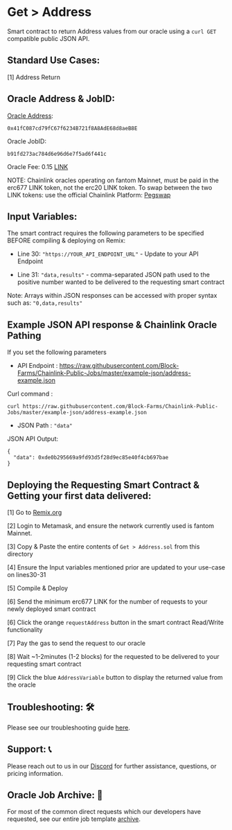# Get > Address
Smart contract to return Address values from our oracle using a `curl GET` compatible public JSON API.

## Standard Use Cases:
[1] Address Return

## Oracle Address & JobID:
[Oracle Address](https://ftmscan.com/address/0x41fC087cd79fC67f6234B721f8A8AdE68d8aeB8E): 
```
0x41fC087cd79fC67f6234B721f8A8AdE68d8aeB8E
```
Oracle JobID: 
```
b91fd273ac784d6e96d6e7f5ad6f441c
```
Oracle Fee: 0.15 [LINK](https://ftmscan.com/address/0x6F43FF82CCA38001B6699a8AC47A2d0E66939407)

NOTE: Chainlink oracles operating on fantom Mainnet, must be paid in the erc677 LINK token, not the erc20 LINK token. To swap between the two LINK tokens: use the official Chainlink Platform: [Pegswap](https://pegswap.chain.link/)

## Input Variables:
The smart contract requires the following parameters to be specified BEFORE compiling & deploying on Remix:

* Line 30: `"https://YOUR_API_ENDPOINT_URL"` - Update to your API Endpoint

* Line 31: `"data,results"` - comma-separated JSON path used to the positive number wanted to be delivered to the requesting smart contract

Note: Arrays within JSON responses can be accessed with proper syntax such as: `"0,data,results"`

## Example JSON API response & Chainlink Oracle Pathing
If you set the following parameters

* API Endpoint : https://raw.githubusercontent.com/Block-Farms/Chainlink-Public-Jobs/master/example-json/address-example.json

Curl command : 
```
curl https://raw.githubusercontent.com/Block-Farms/Chainlink-Public-Jobs/master/example-json/address-example.json
```

* JSON Path : `"data"`

JSON API Output:
```
{
  "data": 0xde0b295669a9fd93d5f28d9ec85e40f4cb697bae
}
```
## Deploying the Requesting Smart Contract & Getting your first data delivered:
[1] Go to [Remix.org](https://remix.ethereum.org/)

[2] Login to Metamask, and ensure the network currently used is fantom Mainnet.

[3] Copy & Paste the entire contents of `Get > Address.sol` from this directory

[4] Ensure the Input variables mentioned prior are updated to your use-case on lines30-31

[5] Compile & Deploy

[6] Send the minimum erc677 LINK for the number of requests to your newly deployed smart contract

[6] Click the orange `requestAddress` button in the smart contract Read/Write functionality

[7] Pay the gas to send the request to our oracle

[8] Wait ~1-2minutes (1-2 blocks) for the requested to be delivered to your requesting smart contract

[9] Click the blue `AddressVariable` button to display the returned value from the oracle

## Troubleshooting: :hammer_and_wrench:
Please see our troubleshooting guide [here](https://github.com/Block-Farms/Chainlink-Public-Jobs/blob/master/README.md#troubleshooting).

## Support: :telephone_receiver:
Please reach out to us in our [Discord](https://discord.gg/PgxRVrDUm7) for further assistance, questions, or pricing information.

## Oracle Job Archive: :scroll:
For most of the common direct requests which our developers have requested, see our entire job template [archive](https://github.com/Block-Farms/Chainlink-Job-Spec-Template-Smart-Contract-Archive/tree/main/2_Direct_Request).

